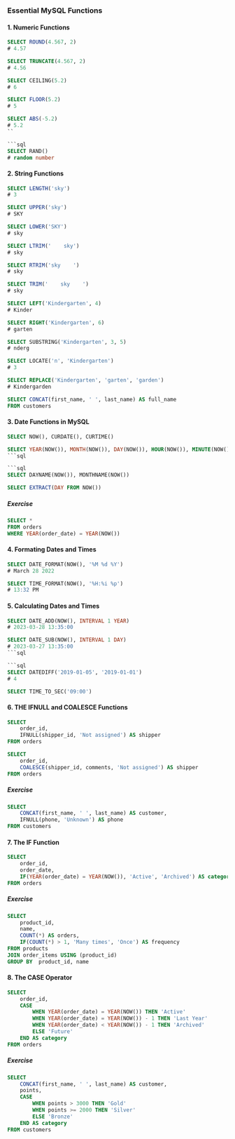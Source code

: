 ### Essential MySQL Functions

#### 1. Numeric Functions

```sql
SELECT ROUND(4.567, 2)
# 4.57
```

```sql
SELECT TRUNCATE(4.567, 2)
# 4.56
```

```sql
SELECT CEILING(5.2)
# 6
```

```sql
SELECT FLOOR(5.2)
# 5
```

```sql
SELECT ABS(-5.2)
# 5.2
``

```sql
SELECT RAND()
# random number
```

#### 2. String Functions

```sql
SELECT LENGTH('sky')
# 3
```

```sql
SELECT UPPER('sky')
# SKY
```

```sql
SELECT LOWER('SKY')
# sky
```

```sql
SELECT LTRIM('    sky')
# sky
```

```sql
SELECT RTRIM('sky    ')
# sky
```

```sql
SELECT TRIM('    sky    ')
# sky
```

```sql
SELECT LEFT('Kindergarten', 4)
# Kinder
```

```sql
SELECT RIGHT('Kindergarten', 6)
# garten
```

```sql
SELECT SUBSTRING('Kindergarten', 3, 5)
# nderg
```

```sql
SELECT LOCATE('n', 'Kindergarten')
# 3
```

```sql
SELECT REPLACE('Kindergarten', 'garten', 'garden')
# Kindergarden
```

```sql
SELECT CONCAT(first_name, ' ', last_name) AS full_name
FROM customers
```

#### 3. Date Functions in MySQL

```sql
SELECT NOW(), CURDATE(), CURTIME()
```

```sql
SELECT YEAR(NOW()), MONTH(NOW()), DAY(NOW()), HOUR(NOW()), MINUTE(NOW()), SECOND(NOW())
```sql

```sql
SELECT DAYNAME(NOW()), MONTHNAME(NOW())
```

```sql
SELECT EXTRACT(DAY FROM NOW())
```

##### Exercise

```sql
SELECT *
FROM orders
WHERE YEAR(order_date) = YEAR(NOW())
```

#### 4. Formating Dates and Times

```sql
SELECT DATE_FORMAT(NOW(), '%M %d %Y')
# March 28 2022
```

```sql
SELECT TIME_FORMAT(NOW(), '%H:%i %p')
# 13:32 PM
```

#### 5. Calculating Dates and Times

```sql
SELECT DATE_ADD(NOW(), INTERVAL 1 YEAR)
# 2023-03-28 13:35:00
```

```sql
SELECT DATE_SUB(NOW(), INTERVAL 1 DAY)
# 2023-03-27 13:35:00
```sql

```sql
SELECT DATEDIFF('2019-01-05', '2019-01-01')
# 4
```

```sql
SELECT TIME_TO_SEC('09:00')
```


#### 6. THE IFNULL and COALESCE Functions

```sql
SELECT
	order_id,
    IFNULL(shipper_id, 'Not assigned') AS shipper
FROM orders
```

```sql
SELECT
	order_id,
    COALESCE(shipper_id, comments, 'Not assigned') AS shipper
FROM orders
```

##### Exercise

```sql
SELECT
	CONCAT(first_name, ' ', last_name) AS customer,
    IFNULL(phone, 'Unknown') AS phone
FROM customers
```

#### 7. The IF Function

```sql
SELECT
	order_id,
    order_date,
    IF(YEAR(order_date) = YEAR(NOW()), 'Active', 'Archived') AS category
FROM orders
```

##### Exercise

```sql
SELECT
	product_id,
    name,
    COUNT(*) AS orders,
    IF(COUNT(*) > 1, 'Many times', 'Once') AS frequency
FROM products
JOIN order_items USING (product_id)
GROUP BY  product_id, name
```

#### 8. The CASE Operator

```sql
SELECT
	order_id,
    CASE
		WHEN YEAR(order_date) = YEAR(NOW()) THEN 'Active'
        WHEN YEAR(order_date) = YEAR(NOW()) - 1 THEN 'Last Year'
        WHEN YEAR(order_date) < YEAR(NOW()) - 1 THEN 'Archived'
        ELSE 'Future'
	END AS category
FROM orders
```

##### Exercise

```sql
SELECT
	CONCAT(first_name, ' ', last_name) AS customer,
    points,
    CASE
		WHEN points > 3000 THEN 'Gold'
        WHEN points >= 2000 THEN 'Silver'
		ELSE 'Bronze'
	END AS category
FROM customers
```

